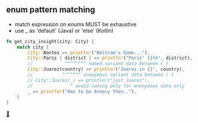 ## enum pattern matching

* match expression on enums MUST be exhaustive
* use _ as 'default' (Java) or 'else' (Kotlin)

```Rust
fn get_city_insight(city: City) {
    match city {
        City::Nantes => println!("Beltram's home..."),
        City::Paris { district } => println!("Paris' {}th", district),
        //            ^^^^^^^^ named variant data between { }
        City::Juarez(country) => println!("Juarez in {}", country),
        //           ^^^^^^^ anonymous variant data between ( )
        // City::Juarez(_) => println!("just Juarez"),
        //              ^ avoid naming only for anonymous data only
        _ => println!("Has to be Annecy then.."),
    }
}
```

[📒](https://doc.rust-lang.org/book/ch06-02-match.html)